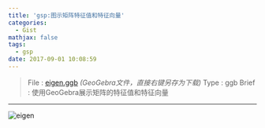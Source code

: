 ```yaml
---
title: 'gsp:图示矩阵特征值和特征向量'
categories:
  - Gist
mathjax: false
tags:
  - gsp
date: 2017-09-01 10:08:59
---
```


> File : [eigen.ggb](eigen.ggb) *(GeoGebra文件，直接右键另存为下载)*
> Type : ggb
> Brief : 使用GeoGebra展示矩阵的特征值和特征向量

<!-- more -->

---

![eigen](eigen.png)
